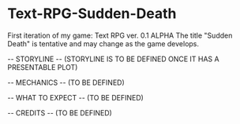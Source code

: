# Text-RPG-Sudden-Death
First iteration of my game: Text RPG ver. 0.1 ALPHA
The title "Sudden Death" is tentative and may change as the game develops.

-- STORYLINE --
(STORYLINE IS TO BE DEFINED ONCE IT HAS A PRESENTABLE PLOT)

-- MECHANICS --
(TO BE DEFINED)

-- WHAT TO EXPECT --
(TO BE DEFINED)

-- CREDITS --
(TO BE DEFINED)
